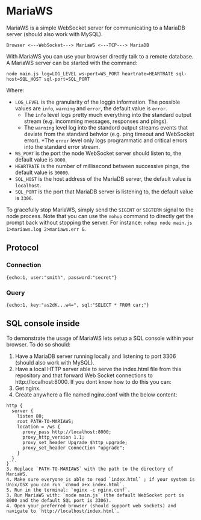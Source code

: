 # MariaWS


MariaWS is a simple WebSocket server for communicating to a MariaDB server (should also work with MySQL).

```Browser <---WebSocket---> MariaWS <---TCP---> MariaDB```

With MariaWS you can use your browser directly talk to a remote database.
A MariaWS server can be started with the command:

```node main.js log=LOG_LEVEL ws-port=WS_PORT heartrate=HEARTRATE sql-host=SQL_HOST sql-port=SQL_PORT```

Where:
* `LOG_LEVEL` is the granularity of the loggin information. The possible values are `info`, `warning` and `error`, the default value is `error`.
  * The `info` level logs pretty much everything into the standard output stream (e.g. incomming messages, responses and pings).
  * The `warning` level log into the standord output streams events that deviate from the standard behvior (e.g. ping timeout and WebSocket error).
  *The `error` level only logs programmatic and critical errors into the standard error stream.
* `WS_PORT` is the port the node WebSocket server should listen to, the default value is `8000`.
* `HEARTRATE` is the number of millisecond between successive pings, the default value is `30000`.
* `SQL_HOST` is the host address of the MariaDB server, the default value is `localhost`.
* `SQL_PORT` is the port that MariaDB server is listening to, the default value is `3306`.

To gracefully stop MariaWS, simply send the `SIGINT` or `SIGTERM` signal to the node process.
Note that you can use the `nohup` command to directly get the prompt back without stopping the server. For instance: `nohup node main.js 1>mariaws.log 2>mariaws.err &`.

## Protocol

### Connection
```{echo:1, user:"smith", password:"secret"}```

### Query
```{echo:1, key:"as2dK...w4=", sql:"SELECT * FROM car;"}```


## SQL console inside

To demonstrate the usage of MariaWS lets setup a SQL console within your browser.
To do so should:
1. Have a MariaDB server running locally and listening to port 3306 (should also work with MySQL).
2. Have a local HTTP server able to serve the index.html file from this repository and that forward Web Socket connections to http://localhost:8000. If you dont know how to do this you can:
  1. Get nginx.
  2. Create anywhere a file named nginx.conf with the below content:
  ```events { }
  http {
    server {
      listen 80;
      root PATH-TO-MARIAWS;
      location = /ws {
        proxy_pass http://localhost:8000;
        proxy_http_version 1.1;
        proxy_set_header Upgrade $http_upgrade;
        proxy_set_header Connection "upgrade";
      }
    }
  }```
  3. Replace `PATH-TO-MARIAWS` with the path to the directory of MariaWS.
  4. Make sure everyone is able to read `index.html` ; if your system is Unix/OSX you can run `chmod a+x index.html`.
  5. Run in the terminal: `nginx -c nginx.conf`.
3. Run MariaWS with: `node main.js` (the default WebSocket port is 8000 and the default SQL port is 3306).
4. Open your preferred browser (should support web sockets) and navigate to `http://localhost/index.html`.
